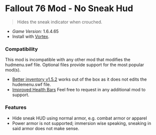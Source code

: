 # Fallout 76 Mod - No Sneak Hud
> Hides the sneak indicator when crouched. 

- *Game Version:* 1.6.4.65
- Install with [Vortex](https://www.nexusmods.com/about/vortex/).

### Compatibility 
This mod is incompatible with any other mod that modifies the hudmenu.swf file.
Optional files provide support for the most popular mod(s).

- [Better inventory v1.5.2](https://www.nexusmods.com/fallout76/mods/32) works out of the box as it does not edits the hudemenu.swf file.
- [Improved Health Bars](https://www.nexusmods.com/fallout76/mods/368) Feel free to request in any additional mod to support.
 
### Features
- Hide sneak HUD using normal armor, e.g. combat armor or apparel
- Power armor is not supported; immersion wise speaking, sneaking in said armor does not make sense.